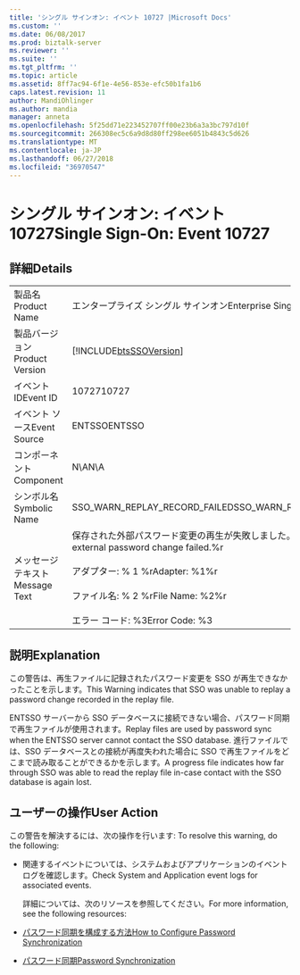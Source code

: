 ```yaml
---
title: 'シングル サインオン: イベント 10727 |Microsoft Docs'
ms.custom: ''
ms.date: 06/08/2017
ms.prod: biztalk-server
ms.reviewer: ''
ms.suite: ''
ms.tgt_pltfrm: ''
ms.topic: article
ms.assetid: 8ff7ac94-6f1e-4e56-853e-efc50b1fa1b6
caps.latest.revision: 11
author: MandiOhlinger
ms.author: mandia
manager: anneta
ms.openlocfilehash: 5f25dd71e223452707ff00e23b6a3a3bc797d10f
ms.sourcegitcommit: 266308ec5c6a9d8d80ff298ee6051b4843c5d626
ms.translationtype: MT
ms.contentlocale: ja-JP
ms.lasthandoff: 06/27/2018
ms.locfileid: "36970547"
---
```

# <a name="single-sign-on-event-10727"></a><span data-ttu-id="8065e-102">シングル サインオン: イベント 10727</span><span class="sxs-lookup"><span data-stu-id="8065e-102">Single Sign-On: Event 10727</span></span>
## <a name="details"></a><span data-ttu-id="8065e-103">詳細</span><span class="sxs-lookup"><span data-stu-id="8065e-103">Details</span></span>  

|                 |                                                                                                                                          |
|-----------------|------------------------------------------------------------------------------------------------------------------------------------------|
|  <span data-ttu-id="8065e-104">製品名</span><span class="sxs-lookup"><span data-stu-id="8065e-104">Product Name</span></span>   |                                                        <span data-ttu-id="8065e-105">エンタープライズ シングル サインオン</span><span class="sxs-lookup"><span data-stu-id="8065e-105">Enterprise Single Sign-On</span></span>                                                         |
| <span data-ttu-id="8065e-106">製品バージョン</span><span class="sxs-lookup"><span data-stu-id="8065e-106">Product Version</span></span> |                                        [!INCLUDE[btsSSOVersion](../includes/btsssoversion-md.md)]                                        |
|    <span data-ttu-id="8065e-107">イベント ID</span><span class="sxs-lookup"><span data-stu-id="8065e-107">Event ID</span></span>     |                                                                  <span data-ttu-id="8065e-108">10727</span><span class="sxs-lookup"><span data-stu-id="8065e-108">10727</span></span>                                                                   |
|  <span data-ttu-id="8065e-109">イベント ソース</span><span class="sxs-lookup"><span data-stu-id="8065e-109">Event Source</span></span>   |                                                                  <span data-ttu-id="8065e-110">ENTSSO</span><span class="sxs-lookup"><span data-stu-id="8065e-110">ENTSSO</span></span>                                                                  |
|    <span data-ttu-id="8065e-111">コンポーネント</span><span class="sxs-lookup"><span data-stu-id="8065e-111">Component</span></span>    |                                                                   <span data-ttu-id="8065e-112">N\A</span><span class="sxs-lookup"><span data-stu-id="8065e-112">N\A</span></span>                                                                    |
|  <span data-ttu-id="8065e-113">シンボル名</span><span class="sxs-lookup"><span data-stu-id="8065e-113">Symbolic Name</span></span>  |                                                      <span data-ttu-id="8065e-114">SSO_WARN_REPLAY_RECORD_FAILED</span><span class="sxs-lookup"><span data-stu-id="8065e-114">SSO_WARN_REPLAY_RECORD_FAILED</span></span>                                                       |
|  <span data-ttu-id="8065e-115">メッセージ テキスト</span><span class="sxs-lookup"><span data-stu-id="8065e-115">Message Text</span></span>   | <span data-ttu-id="8065e-116">保存された外部パスワード変更の再生が失敗しました。%r</span><span class="sxs-lookup"><span data-stu-id="8065e-116">Replay of the stored external password change failed.%r</span></span><br /><br /> <span data-ttu-id="8065e-117">アダプター: % 1 %r</span><span class="sxs-lookup"><span data-stu-id="8065e-117">Adapter: %1%r</span></span><br /><br /> <span data-ttu-id="8065e-118">ファイル名: % 2 %r</span><span class="sxs-lookup"><span data-stu-id="8065e-118">File Name: %2%r</span></span><br /><br /> <span data-ttu-id="8065e-119">エラー コード: %3</span><span class="sxs-lookup"><span data-stu-id="8065e-119">Error Code: %3</span></span> |

## <a name="explanation"></a><span data-ttu-id="8065e-120">説明</span><span class="sxs-lookup"><span data-stu-id="8065e-120">Explanation</span></span>  
 <span data-ttu-id="8065e-121">この警告は、再生ファイルに記録されたパスワード変更を SSO が再生できなかったことを示します。</span><span class="sxs-lookup"><span data-stu-id="8065e-121">This Warning indicates that SSO was unable to replay a password change recorded in the replay file.</span></span>  

 <span data-ttu-id="8065e-122">ENTSSO サーバーから SSO データベースに接続できない場合、パスワード同期で再生ファイルが使用されます。</span><span class="sxs-lookup"><span data-stu-id="8065e-122">Replay files are used by password sync when the ENTSSO server cannot contact the SSO database.</span></span> <span data-ttu-id="8065e-123">進行ファイルでは、SSO データベースとの接続が再度失われた場合に SSO で再生ファイルをどこまで読み取ることができるかを示します。</span><span class="sxs-lookup"><span data-stu-id="8065e-123">A progress file indicates how far through SSO was able to read the replay file in-case contact with the SSO database is again lost.</span></span>  

## <a name="user-action"></a><span data-ttu-id="8065e-124">ユーザーの操作</span><span class="sxs-lookup"><span data-stu-id="8065e-124">User Action</span></span>  
 <span data-ttu-id="8065e-125">この警告を解決するには、次の操作を行います: </span><span class="sxs-lookup"><span data-stu-id="8065e-125">To resolve this warning, do the following:</span></span>  

- <span data-ttu-id="8065e-126">関連するイベントについては、システムおよびアプリケーションのイベント ログを確認します。</span><span class="sxs-lookup"><span data-stu-id="8065e-126">Check System and Application event logs for associated events.</span></span>  

  <span data-ttu-id="8065e-127">詳細については、次のリソースを参照してください。</span><span class="sxs-lookup"><span data-stu-id="8065e-127">For more information, see the following resources:</span></span>  

- [<span data-ttu-id="8065e-128">パスワード同期を構成する方法</span><span class="sxs-lookup"><span data-stu-id="8065e-128">How to Configure Password Synchronization</span></span>](../core/how-to-configure-password-synchronization.md)  

- [<span data-ttu-id="8065e-129">パスワード同期</span><span class="sxs-lookup"><span data-stu-id="8065e-129">Password Synchronization</span></span>](../core/password-synchronization2.md)
